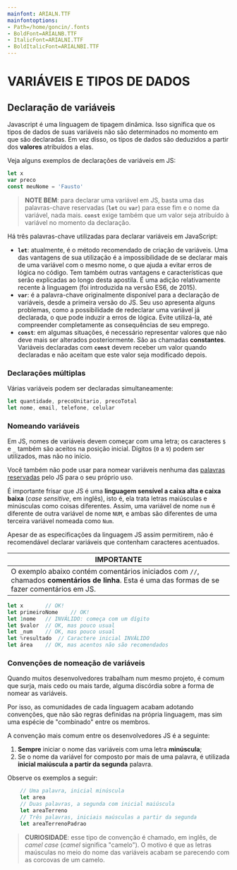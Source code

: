 ```yaml
---
mainfont: ARIALN.TTF
mainfontoptions:
- Path=/home/goncin/.fonts
- BoldFont=ARIALNB.TTF
- ItalicFont=ARIALNI.TTF
- BoldItalicFont=ARIALNBI.TTF
---
```


# VARIÁVEIS E TIPOS DE DADOS

## Declaração de variáveis

Javascript é uma linguagem de tipagem dinâmica. Isso significa que os tipos de dados de suas variáveis não são determinados no momento em que são declaradas. Em vez disso, os tipos de dados são deduzidos a partir dos **valores** atribuídos a elas.

Veja alguns exemplos de declarações de variáveis em JS:

```{.js .number-lines}
let x
var preco
const meuNome = 'Fausto'
```
> **NOTE BEM**: para declarar uma variável em JS, basta uma das palavras-chave reservadas (**`let`** ou **`var`**) para esse fim e o nome da variável, nada mais. **`const`** exige também que um valor seja atribuído à variável no momento da declaração.

Há três palavras-chave utilizadas para declarar variáveis em JavaScript:

* **`let`**: atualmente, é o método recomendado de criação de variáveis. Uma das vantagens de sua utilização é a impossibilidade de se declarar mais de uma variável com o mesmo nome, o que ajuda a evitar erros de lógica no código. Tem também outras vantagens e características que serão explicadas ao longo desta apostila. É uma adição relativamente recente à linguagem (foi introduzida na versão ES6, de 2015).
* **`var`**: é a palavra-chave originalmente disponível para a declaração de variáveis, desde a primeira versão do JS. Seu uso apresenta alguns problemas, como a possibilidade de redeclarar uma variável já declarada, o que pode induzir a erros de lógica. Evite utilizá-la, até compreender completamente as consequências de seu emprego.
* **`const`**: em algumas situações, é necessário representar valores que não deve mais ser alterados posteriormente. São as chamadas **constantes**. Variáveis declaradas com **`const`** devem receber um valor quando declaradas e não aceitam que este valor seja modificado depois.

### Declarações múltiplas

Várias variáveis podem ser declaradas simultaneamente:

```{.js .number-lines}
let quantidade, precoUnitario, precoTotal
let nome, email, telefone, celular
```

### Nomeando variáveis

Em JS, nomes de variáveis devem começar com uma letra; os caracteres `$` e `_` também são aceitos na posição inicial. Dígitos (`0` a `9`) podem ser utilizados, mas não no início.

Você também não pode usar para nomear variáveis nenhuma das [palavras reservadas](https://developer.mozilla.org/pt-BR/docs/Web/JavaScript/Reference/Lexical_grammar#palavras-chave) pelo JS para o seu próprio uso.

É importante frisar que JS é uma **linguagem sensível a caixa alta e caixa baixa** (*case sensitive*, em inglês), isto é, ela trata letras maiúsculas e minúsculas como coisas diferentes. Assim, uma variável de nome `num` é diferente de outra variável de nome `NUM`, e ambas são diferentes de uma terceira variável nomeada como `Num`.

Apesar de as especificações da linguagem JS assim permitirem, não é recomendável declarar variáveis que contenham caracteres acentuados.

| IMPORTANTE |
|------------|
| O exemplo abaixo contém comentários iniciados com `//`, chamados **comentários de linha**. Esta é uma das formas de se fazer comentários em JS.

```{.js .number-lines}
let x       // OK!
let primeiroNome    // OK!
let 1nome   // INVÁLIDO: começa com um dígito
let $valor  // OK, mas pouco usual
let _num    // OK, mas pouco usual
let %resultado  // Caractere inicial INVÁLIDO
let área    // OK, mas acentos não são recomendados
```

### Convenções de nomeação de variáveis

Quando muitos desenvolvedores trabalham num mesmo projeto, é comum que surja, mais cedo ou mais tarde, alguma discórdia sobre a forma de nomear as variáveis.

Por isso, as comunidades de cada linguagem acabam adotando convenções, que não são regras definidas na própria linguagem, mas sim uma espécie de "combinado" entre os membros.

A convenção mais comum entre os desenvolvedores JS é a seguinte:

1. **Sempre** iniciar o nome das variáveis com uma letra **minúscula**;
2. Se o nome da variável for composto por mais de uma palavra, é utilizada **inicial maiúscula a partir da segunda** palavra.

Observe os exemplos a seguir:

```{.js .number-lines}
    // Uma palavra, inicial minúscula
    let area
    // Duas palavras, a segunda com inicial maiúscula
    let areaTerreno
    // Três palavras, iniciais maúsculas a partir da segunda
    let areaTerrenoPadrao
```
> **CURIOSIDADE**: esse tipo de convenção é chamado, em inglês, de *camel case* (*camel* significa "camelo"). O motivo é que as letras maúsculas no meio do nome das variáveis acabam se parecendo com as corcovas de um camelo.
